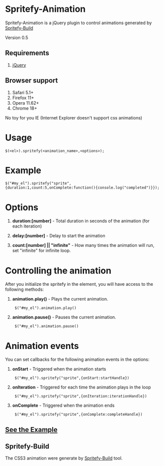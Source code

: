 # Spritefy-Animation

Spritefy-Animation is a jQuery plugin to control animations generated by [Spritefy-Build]

[Spritefy-Build]: https://github.com/giuliandrimba/spritefy-build "Spritefy-Build"

Version 0.5

## Requirements

1. [jQuery]

[jQuery]: http://docs.jquery.com/Downloading_jQuery "jQuery"

## Browser support
1. Safari 5.1+
2. Firefox 11+
3. Opera 11.62+
4. Chrome 18+

No toy for you IE (Internet Explorer doesn't support css animations)


# Usage

	$(<el>).spritefy(<animation_name>,<options>);

# Example

	$("#my_el").spritefy("sprite",{duration:1,count:5,onComplete:function(){console.log("completed")}});

# Options

1. **duration:[number]** - Total duration in seconds of the animation (for each iteration)

2. **delay:[number]** - Delay to start the animation

3. **count:[number] || "infinite"** - How many times the animation will run, set "infinite" for infinite loop.

# Controlling the animation

After you initialize the spritefy in the element, you will have access to the following methods:

1. **animation.play()** - Plays the current animation.

		$("#my_el").animation.play()

2. **animation.pause()** - Pauses the current animation.

		$("#my_el").animation.pause()

# Animation events

You can set callbacks for the following animation events in the options:

1. **onStart** - Triggered when the animation starts

		$("#my_el").spritefy("sprite",{onStart:startHandle})

2. **onIteration** - Triggered for each time the animation plays in the loop

		$("#my_el").spritefy("sprite",{onIteration:iterationHandle})

3. **onComplete** - Triggered when the animation ends

		$("#my_el").spritefy("sprite",{onComplete:completeHandle})

[See the Example]
---------------------

[See the Example]: http://www.giuliandrimba.com/labs/spritefy-animation/ "See the example"


## Spritefy-Build

The CSS3 animation were generate by [Spritefy-Build] tool.

[Spritefy-Build]: https://github.com/giuliandrimba/spritefy-build "Spritefy-Build"